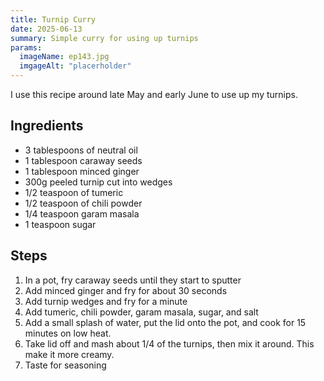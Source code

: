 ```yaml
---
title: Turnip Curry
date: 2025-06-13
summary: Simple curry for using up turnips
params:
  imageName: ep143.jpg
  imgageAlt: "placerholder"
---
```


I use this recipe around late May and early June to use up my turnips.

## Ingredients
* 3 tablespoons of neutral oil
* 1 tablespoon caraway seeds
* 1 tablespoon minced ginger
* 300g peeled turnip cut into wedges
* 1/2 teaspoon of tumeric
* 1/2 teaspoon of chili powder
* 1/4 teaspoon garam masala
* 1 teaspoon sugar


## Steps
1. In a pot, fry caraway seeds until they start to sputter
2. Add minced ginger and fry for about 30 seconds
3. Add turnip wedges and fry for a minute
4. Add tumeric, chili powder, garam masala, sugar, and salt
5. Add a small splash of water, put the lid onto the pot, and cook for 15 minutes on low heat.
6. Take lid off and mash about 1/4 of the turnips, then mix it around. This make it more creamy.
7. Taste for seasoning